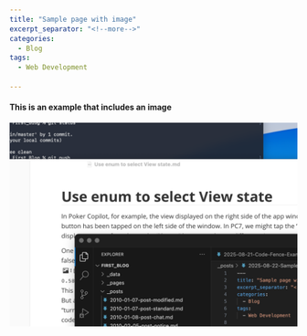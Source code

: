 ```yaml
---
title: "Sample page with image"
excerpt_separator: "<!--more-->"
categories:
  - Blog
tags:
  - Web Development

---
```


#### This is an example that includes an image



![sample_image](../assets/images/sample_image.png)
